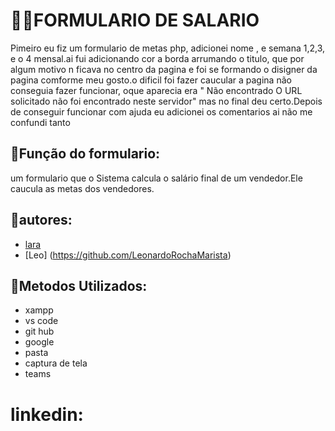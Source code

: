 # 💋🦄FORMULARIO DE SALARIO

Pimeiro eu fiz um formulario de metas php, adicionei nome , e semana 1,2,3, e o 4 mensal.ai fui adicionando cor a borda arrumando o titulo, que por algum motivo n ficava no centro da pagina e foi se formando o disigner da pagina comforme meu gosto.o dificil foi fazer caucular a pagina não conseguia fazer funcionar, oque aparecia era " Não encontrado
O URL solicitado não foi encontrado neste servidor" mas no final deu certo.Depois de conseguir funcionar com ajuda eu adicionei os comentarios ai não me confundi tanto

## 🌼Função do formulario:
um formulario   que  o  Sistema  calcula  o  salário  final  de  um vendedor.Ele caucula as metas dos vendedores.


## 🌼autores:
* [lara](https://github.com/laraassuncao18)
* [Leo] (https://github.com/LeonardoRochaMarista)


## 🌼Metodos Utilizados:
* xampp
* vs code
* git hub
* google
* pasta
* captura de tela
* teams

# linkedin:
